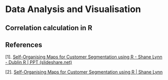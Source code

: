 # Data Analysis and Visualisation

## Correlation calculation in R



## References

[1]. [Self-Organising Maps for Customer Segmentation using R - Shane Lynn - Dublin R | PPT (slideshare.net)](https://www.slideshare.net/shanelynn/2014-0117-dublin-r-selforganising-maps-for-customer-segmentation-shane-lynn)

[2]. [Self-Organising Maps for Customer Segmentation using R | Shane Lynn](https://www.shanelynn.ie/self-organising-maps-for-customer-segmentation-using-r/)

